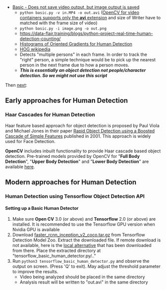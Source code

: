 * [Basic - Does not save video output, but image output is saved](./basic.py)
  - `python basic.py -v in.MP4 -o out.avi` ([OpenCV for video containers supports only the **avi** extension](https://stackoverflow.com/a/48484222/14312712) and size of Writer have to matched with the frame size of video)
  - `python basic.py -i image.png -o out.png`
  - https://data-flair.training/blogs/python-project-real-time-human-detection-counting/
  - [Histograms of Oriented Gradients for Human Detection](./Histogram%20of%20Oriented%20Gradient%20Descriptor.pdf)
  - [HOG wikipedia](https://en.wikipedia.org/wiki/Histogram_of_oriented_gradients)
  - Detects "multiple persons" in each frame. In order to track the "right" person, a simple technique would be to pick
    up the nearest person in the next frame due to how a person moves.
  - **_This is essentially an object detection not people/character detection. So we might not use this script_**

Then [next](https://medium.com/@madhawavidanapathirana/https-medium-com-madhawavidanapathirana-real-time-human-detection-in-computer-vision-part-1-2acb851f4e55):

Early approaches for Human Detection
------------------------------------

### Haar Cascades for Human Detection

Haar feature based approach for object detection is proposed by Paul Viola and Michael Jones in their paper
[Rapid Object Detection using a Boosted Cascade of Simple Features](./Rapid%20Object%20Detection%20using%20a%20Boosted%20Cascade%20of%20Simple%20Features.pdf) published in 2001. This 
approach is widely used for Face Detection.

**OpenCV** includes inbuilt functionality to provide Haar cascade based object detection. Pre-trained models provided by OpenCV for "**Full Body Detection**", "**Upper Body Detection**" and "**Lower Body Detection**" are available
[here](https://github.com/opencv/opencv/tree/master/data/haarcascades).

Modern approaches for Human Detection
-------------------------------------

### Human Detection using Tensorflow Object Detection API

#### Setting up a Basic Human Detector

1. Make sure **Open CV** 3.0 (or above) and **Tensorflow** 2.0 (or above) are installed. It is recommended to use the
   Tensorflow GPU version when Nvidia GPU is available
2. Download
   [faster_rcnn_inception_v2_coco.tar.gz](http://download.tensorflow.org/models/object_detection/faster_rcnn_inception_v2_coco_2018_01_28.tar.gz)
   from Tensorflow Detection Model Zoo. Extract the downloaded file. If remote download is not available, here is the
   [local alternative](./faster_rcnn_inception_v2_coco_2018_01_28.tar.gz) that has been downloaded from there. Place
   the extracted directory at "tensorflow_basic_human_detector.py/.."
3. Run `python3 tensorflow_basic_human_detector.py` and observe the output on screen. (Press 'Q' to exit). May adjust
   the threshold parameter to improve the results.
   - Video being analyzed should be placed in the same directory
   - Analysis result will be written to "out.avi" in the same directory
   